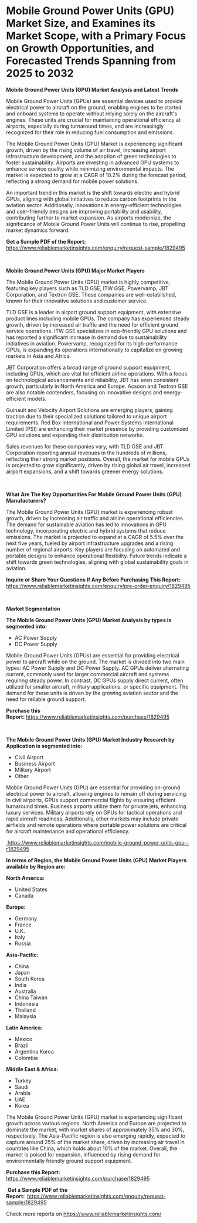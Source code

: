 <p><h1>Mobile Ground Power Units (GPU) Market Size, and Examines its Market Scope, with a Primary Focus on Growth Opportunities, and Forecasted Trends Spanning from 2025 to 2032</h1></p><p><strong>Mobile Ground Power Units (GPU) Market Analysis and Latest Trends</strong></p>
<p><p>Mobile Ground Power Units (GPUs) are essential devices used to provide electrical power to aircraft on the ground, enabling engines to be started and onboard systems to operate without relying solely on the aircraft's engines. These units are crucial for maintaining operational efficiency at airports, especially during turnaround times, and are increasingly recognized for their role in reducing fuel consumption and emissions.</p><p>The Mobile Ground Power Units (GPU) Market is experiencing significant growth, driven by the rising volume of air travel, increasing airport infrastructure development, and the adoption of green technologies to foster sustainability. Airports are investing in advanced GPU systems to enhance service quality while minimizing environmental impacts. The market is expected to grow at a CAGR of 10.2% during the forecast period, reflecting a strong demand for mobile power solutions.</p><p>An important trend in this market is the shift towards electric and hybrid GPUs, aligning with global initiatives to reduce carbon footprints in the aviation sector. Additionally, innovations in energy-efficient technologies and user-friendly designs are improving portability and usability, contributing further to market expansion. As airports modernize, the significance of Mobile Ground Power Units will continue to rise, propelling market dynamics forward.</p></p>
<p><strong>Get a Sample PDF of the Report:&nbsp;</strong> <a href="https://www.reliablemarketinsights.com/enquiry/request-sample/1829495?utm_campaign=2102&utm_medium=2&utm_source=Github&utm_content=ia&utm_term=07042025&utm_id=mobile-ground-power-units-gpu">https://www.reliablemarketinsights.com/enquiry/request-sample/1829495</a></p>
<p>&nbsp;</p>
<p><strong>Mobile Ground Power Units (GPU) Major Market Players</strong></p>
<p><p>The Mobile Ground Power Units (GPU) market is highly competitive, featuring key players such as TLD GSE, ITW GSE, Powervamp, JBT Corporation, and Textron GSE. These companies are well-established, known for their innovative solutions and customer service.</p><p>TLD GSE is a leader in airport ground support equipment, with extensive product lines including mobile GPUs. The company has experienced steady growth, driven by increased air traffic and the need for efficient ground service operations. ITW GSE specializes in eco-friendly GPU solutions and has reported a significant increase in demand due to sustainability initiatives in aviation. Powervamp, recognized for its high-performance GPUs, is expanding its operations internationally to capitalize on growing markets in Asia and Africa.</p><p>JBT Corporation offers a broad range of ground support equipment, including GPUs, which are vital for efficient airline operations. With a focus on technological advancements and reliability, JBT has seen consistent growth, particularly in North America and Europe. Acsoon and Textron GSE are also notable contenders, focusing on innovative designs and energy-efficient models.</p><p>Guinault and Velocity Airport Solutions are emerging players, gaining traction due to their specialized solutions tailored to unique airport requirements. Red Box International and Power Systems International Limited (PSI) are enhancing their market presence by providing customized GPU solutions and expanding their distribution networks.</p><p>Sales revenues for these companies vary, with TLD GSE and JBT Corporation reporting annual revenues in the hundreds of millions, reflecting their strong market positions. Overall, the market for mobile GPUs is projected to grow significantly, driven by rising global air travel, increased airport expansions, and a shift towards greener energy solutions.</p></p>
<p>&nbsp;</p>
<p><strong>What Are The Key Opportunities For Mobile Ground Power Units (GPU) Manufacturers?</strong></p>
<p><p>The Mobile Ground Power Units (GPU) market is experiencing robust growth, driven by increasing air traffic and airline operational efficiencies. The demand for sustainable aviation has led to innovations in GPU technology, incorporating electric and hybrid systems that reduce emissions. The market is projected to expand at a CAGR of 5.5% over the next five years, fueled by airport infrastructure upgrades and a rising number of regional airports. Key players are focusing on automated and portable designs to enhance operational flexibility. Future trends indicate a shift towards green technologies, aligning with global sustainability goals in aviation.</p></p>
<p><strong>Inquire or Share Your Questions If Any Before Purchasing This Report:</strong> <a href="https://www.reliablemarketinsights.com/enquiry/pre-order-enquiry/1829495?utm_campaign=2102&utm_medium=2&utm_source=Github&utm_content=ia&utm_term=07042025&utm_id=mobile-ground-power-units-gpu">https://www.reliablemarketinsights.com/enquiry/pre-order-enquiry/1829495</a></p>
<p>&nbsp;</p>
<p><strong>Market Segmentation</strong></p>
<p><strong>The Mobile Ground Power Units (GPU) Market Analysis by types is segmented into:</strong></p>
<p><ul><li>AC Power Supply</li><li>DC Power Supply</li></ul></p>
<p><p>Mobile Ground Power Units (GPUs) are essential for providing electrical power to aircraft while on the ground. The market is divided into two main types: AC Power Supply and DC Power Supply. AC GPUs deliver alternating current, commonly used for larger commercial aircraft and systems requiring steady power. In contrast, DC GPUs supply direct current, often utilized for smaller aircraft, military applications, or specific equipment. The demand for these units is driven by the growing aviation sector and the need for reliable ground support.</p></p>
<p><strong>Purchase this Report:&nbsp;</strong><a href="https://www.reliablemarketinsights.com/purchase/1829495?utm_campaign=2102&utm_medium=2&utm_source=Github&utm_content=ia&utm_term=07042025&utm_id=mobile-ground-power-units-gpu">https://www.reliablemarketinsights.com/purchase/1829495</a></p>
<p>&nbsp;</p>
<p><strong>The Mobile Ground Power Units (GPU) Market Industry Research by Application is segmented into:</strong></p>
<p><ul><li>Civil Airport</li><li>Business Airport</li><li>Military Airport</li><li>Other</li></ul></p>
<p><p>Mobile Ground Power Units (GPU) are essential for providing on-ground electrical power to aircraft, allowing engines to remain off during servicing. In civil airports, GPUs support commercial flights by ensuring efficient turnaround times. Business airports utilize them for private jets, enhancing luxury services. Military airports rely on GPUs for tactical operations and rapid aircraft readiness. Additionally, other markets may include private airfields and remote operations where portable power solutions are critical for aircraft maintenance and operational efficiency.</p></p>
<p><a href="https://www.reliablemarketinsights.com/mobile-ground-power-units-gpu--r1829495?utm_campaign=2102&utm_medium=2&utm_source=Github&utm_content=ia&utm_term=07042025&utm_id=mobile-ground-power-units-gpu">&nbsp;https://www.reliablemarketinsights.com/mobile-ground-power-units-gpu--r1829495</a></p>
<p><strong>In terms of Region, the Mobile Ground Power Units (GPU) Market Players available by Region are:</strong></p>
<p>
    <p> <strong> North America: </strong>
        <ul>
            <li>United States</li>
            <li>Canada</li>
        </ul>
        </p> 
    <p> <strong> Europe: </strong>
        <ul>
            <li>Germany</li>
            <li>France</li>
            <li>U.K.</li>
            <li>Italy</li>
            <li>Russia</li>
        </ul>
        </p> 
    <p> <strong> Asia-Pacific: </strong>
        <ul>
            <li>China</li>
            <li>Japan</li>
            <li>South Korea</li>
            <li>India</li>
            <li>Australia</li>
            <li>China Taiwan</li>
            <li>Indonesia</li>
            <li>Thailand</li>
            <li>Malaysia</li>
        </ul>
        </p> 
    <p> <strong> Latin America: </strong>
        <ul>
            <li>Mexico</li>
            <li>Brazil</li>
            <li>Argentina Korea</li>
            <li>Colombia</li>
        </ul>
        </p> 
    <p> <strong> Middle East & Africa: </strong>
        <ul>
            <li>Turkey</li>
            <li>Saudi</li>
            <li>Arabia</li>
            <li>UAE</li>
            <li>Korea</li>
        </ul>
    </p>
    </p>
<p><p>The Mobile Ground Power Units (GPU) market is experiencing significant growth across various regions. North America and Europe are projected to dominate the market, with market shares of approximately 35% and 30%, respectively. The Asia-Pacific region is also emerging rapidly, expected to capture around 25% of the market share, driven by increasing air travel in countries like China, which holds about 10% of the market. Overall, the market is poised for expansion, influenced by rising demand for environmentally friendly ground support equipment.</p></p>
<p><strong>Purchase this Report: </strong><a href="https://www.reliablemarketinsights.com/purchase/1829495?utm_campaign=2102&utm_medium=2&utm_source=Github&utm_content=ia&utm_term=07042025&utm_id=mobile-ground-power-units-gpu">https://www.reliablemarketinsights.com/purchase/1829495</a></p>
<p>&nbsp;<strong>Get a Sample PDF of the Report:&nbsp;&nbsp;</strong><a href="https://www.reliablemarketinsights.com/enquiry/request-sample/1829495?utm_campaign=2102&utm_medium=2&utm_source=Github&utm_content=ia&utm_term=07042025&utm_id=mobile-ground-power-units-gpu">https://www.reliablemarketinsights.com/enquiry/request-sample/1829495</a></p>
<p><strong></strong></p>
<p>Check more reports on <a href="https://www.reliablemarketinsights.com/?utm_campaign=2102&utm_medium=2&utm_source=Github&utm_content=ia&utm_term=07042025&utm_id=mobile-ground-power-units-gpu">https://www.reliablemarketinsights.com/</a></p>